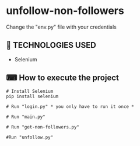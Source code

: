 # unfollow-non-followers

Change the "env.py" file with your credentials

## 🚀 TECHNOLOGIES USED

- Selenium

## ⌨ How to execute the project
```
# Install Selenium
pip install selenium

# Run "login.py" * you only have to run it once * 

# Run "main.py"

# Run "get-non-followers.py"

#Run "unfollow.py"
